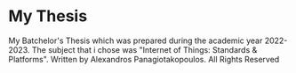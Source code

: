 # My Thesis


My Batchelor's Thesis which was prepared during the academic year 2022-2023. The subject that i chose was "Internet of Things: Standards &amp; Platforms". Written by Alexandros Panagiotakopoulos. All Rights Reserved
